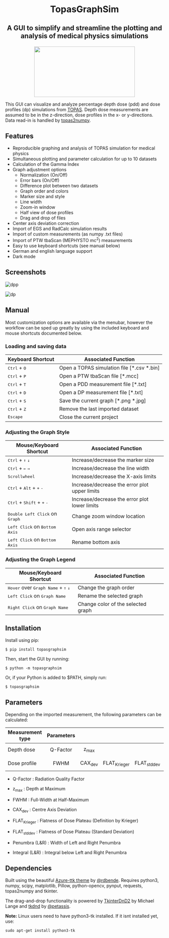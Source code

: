 # <p align="center">TopasGraphSim</p>

## <p align="center">A GUI to simplify and streamline the plotting and analysis of medical physics simulations</p>

<p align="center">
<img src="https://user-images.githubusercontent.com/87897942/152699152-d4d39654-4449-4354-b899-4adc81eb25a7.png" width="320" height="160" />
</p>

This GUI can visualize and analyze percentage depth dose (pdd) and dose profiles (dp) simulations from [TOPAS](http://www.topasmc.org/). Depth dose measurements are assumed to be in the z-direction, dose profiles in the x- or y-directions. Data read-in is handled by [topas2numpy](https://github.com/davidchall/topas2numpy).


## Features

 - Reproducible graphing and analysis of TOPAS simulation for medical physics
 - Simultaneous plotting and parameter calculation for up to 10 datasets
 - Calculation of the Gamma Index
 - Graph adjustment options
     * Normalization (On/Off)
     * Error bars (On/Off)
     * Difference plot between two datasets
     * Graph order and colors
     * Marker size and style
     * Line width
     * Zoom-in window
     * Half view of dose profiles
     * Drag and drop of files
 - Center axis deviation correction
 - Import of EGS and RadCalc simulation results
 - Import of custom measurements (as numpy .txt files)
 - Import of PTW tbaScan (MEPHYSTO mc<sup>2</sup>) measurements
 - Easy to use keyboard shortcuts (see manual below)
 - German and english language support
 - Dark mode

 ## Screenshots
 
 ![dpp](https://user-images.githubusercontent.com/87897942/152709224-aff50e72-bea7-4782-a8c9-54f58a06cef3.png)

![dp](https://user-images.githubusercontent.com/87897942/152709235-7a1cf3d9-5002-4ddc-b144-cb51527693e3.png)

 ## Manual

 Most customization options are available via the menubar, however the workflow can be sped up greatly by using the included keyboard and mouse shortcuts documented below.

 ### Loading and saving data

|Keyboard Shortcut| Associated Function |
|---|---|
| <kbd>Ctrl</kbd> + <kbd>O</kbd> | Open a TOPAS simulation file [*.csv *.bin] |
| <kbd>Ctrl</kbd> + <kbd>P</kbd> | Open a PTW tbaScan file [*.mcc]            |
| <kbd>Ctrl</kbd> + <kbd>T</kbd> | Open a PDD measurement file [*.txt]        |
| <kbd>Ctrl</kbd> + <kbd>D</kbd> | Open a DP measurement file [*.txt]         |
| <kbd>Ctrl</kbd> + <kbd>S</kbd> | Save the current graph [*.png *.jpg]       |
| <kbd>Ctrl</kbd> + <kbd>Z</kbd> | Remove the last imported dataset           |
| <kbd>Escape</kbd>              | Close the current project           |

### Adjusting the Graph Style

|Mouse/Keyboard Shortcut| Associated Function |
|---|---|
| <kbd>Ctrl</kbd> + <kbd>↑</kbd> <kbd>↓</kbd> | Increase/decrease the marker size|
| <kbd>Ctrl</kbd> + <kbd>←</kbd> <kbd>→</kbd> | Increase/decrease the line width |
| <kbd>Scrollwheel</kbd>                      | Increase/decrease the X-axis limits |
| <kbd>Ctrl</kbd> + <kbd>Alt</kbd> + <kbd>+</kbd> <kbd>-</kbd> | Increase/decrease the error plot upper limits |
| <kbd>Ctrl</kbd> + <kbd>Shift</kbd> + <kbd>+</kbd> <kbd>-</kbd> | Increase/decrease the error plot lower limits |
| <kbd>Double Left Click</kbd> on <kbd>Graph</kbd>| Change zoom window location |
| <kbd>Left Click</kbd> on <kbd>Bottom Axis</kbd>| Open axis range selector |
| <kbd>Left Click</kbd> on <kbd>Bottom Axis</kbd>| Rename bottom axis |


### Adjusting the Graph Legend

|Mouse/Keyboard Shortcut| Associated Function |
|---|---|
| <kbd>Hover</kbd> over <kbd>Graph Name</kbd> + <kbd>↑</kbd> <kbd>↓</kbd>  | Change the graph order |
| <kbd>Left Click</kbd> on <kbd>Graph Name</kbd> | Rename the selected graph          |
| <kbd>Right Click</kbd> on <kbd>Graph Name</kbd>| Change color of the selected graph |


## Installation

Install using pip:

```console
$ pip install topasgraphsim     
```
     
Then, start the GUI by running:
     
```console
$ python -m topasgraphsim
```

Or, if your Python is added to $PATH, simply run:

```console
$ topasgraphsim
```

## Parameters

Depending on the imported measurement, the following parameters can be calculated:

| Measurement type | Parameters |                   |                        |                       |                |                |
| ---------------- | :--------: | :---------------: | :--------------------: | :-------------------: | :------------: | :------------: |
|                  |            |                   |                        |                       |                |                |
| Depth dose       |  Q-Factor  |  z<sub>max</sub>  |                        |                       |                |                |
|                  |            |                   |                        |                       |                |                |
| Dose profile     |    FWHM    | CAX<sub>dev</sub> | FLAT<sub>Krieger</sub> | FLAT<sub>stddev</sub> | Penumbra (L&R) | Integral (L&R) |

- Q-Factor : Radiation Quality Factor
- z<sub>max</sub> : Depth at Maximum

- FWHM : Full-Width at Half-Maximum
- CAX<sub>dev</sub> : Centre Axis Deviation
- FLAT<sub>Krieger</sub> : Flatness of Dose Plateau (Definition by Krieger)
- FLAT<sub>stddev</sub> : Flatness of Dose Plateau (Standard Deviation)
- Penumbra (L&R) : Width of Left and Right Penumbra
- Integral (L&R) : Integral below Left and Right Penumbra

## Dependencies

Built using the beautiful [Azure-ttk theme](https://github.com/rdbende/Azure-ttk-theme) by [@rdbende](https://github.com/rdbende).
Requires python3, numpy, scipy, matplotlib, Pillow, python-opencv, pynput, requests, topas2numpy and tkinter.

The drag-and-drop functionality is powered by [TkinterDnD2](http://tkinterdnd.sourceforge.net) by Michael Lange and [tkdnd](https://github.com/petasis/tkdnd) by [@petassis](https://github.com/petasis).

<b>Note:</b> Linux users need to have python3-tk installed. If it isnt installed yet, use:

```console
sudo apt-get install python3-tk
```
